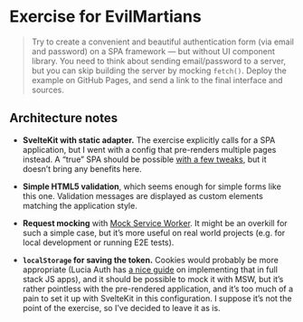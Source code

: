 # Exercise for EvilMartians

> Try to create a convenient and beautiful authentication form (via email and password) on a SPA framework — but without UI component library. You need to think about sending email/password to a server, but you can skip building the server by mocking `fetch()`. Deploy the example on GitHub Pages, and send a link to the final interface and sources.


## Architecture notes

- **SvelteKit with static adapter.** The exercise explicitly calls for a SPA application, but I went with a config that pre-renders multiple pages instead. A “true” SPA should be possible [with a few tweaks][sveltekit-spa], but it doesn’t bring any benefits here.

- **Simple HTML5 validation**, which seems enough for simple forms like this one. Validation messages are displayed as custom elements matching the application style.

- **Request mocking** with [Mock Service Worker][msw]. It might be an overkill for such a simple case, but it’s more useful on real world projects (e.g. for local development or running E2E tests).

- **`localStorage` for saving the token.** Cookies would probably be more appropriate (Lucia Auth has [a nice guide][lucia-cookies] on implementing that in full stack JS apps), and it should be possible to mock it with MSW, but it’s rather pointless with the pre-rendered application, and it’s too much of a pain to set it up with SvelteKit in this configuration. I suppose it’s not the point of the exercise, so I’ve decided to leave it as is.

[sveltekit-spa]: https://svelte.dev/docs/kit/adapter-static#spa-mode-add-fallback-page
[msw]: https://mswjs.io/
[lucia-cookies]: https://lucia-auth.com/sessions/cookies/
